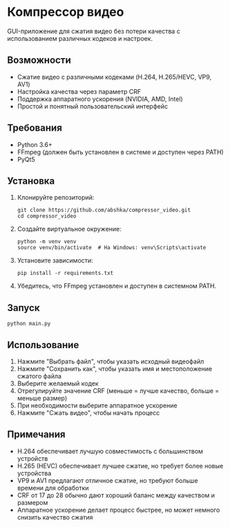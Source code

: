# Компрессор видео

GUI-приложение для сжатия видео без потери качества с использованием различных кодеков и настроек.

## Возможности

- Сжатие видео с различными кодеками (H.264, H.265/HEVC, VP9, AV1)
- Настройка качества через параметр CRF
- Поддержка аппаратного ускорения (NVIDIA, AMD, Intel)
- Простой и понятный пользовательский интерфейс

## Требования

- Python 3.6+
- FFmpeg (должен быть установлен в системе и доступен через PATH)
- PyQt5

## Установка

1. Клонируйте репозиторий:
   ```
   git clone https://github.com/abshka/compressor_video.git
   cd compressor_video
   ```

2. Создайте виртуальное окружение:
   ```
   python -m venv venv
   source venv/bin/activate  # На Windows: venv\Scripts\activate
   ```

3. Установите зависимости:
   ```
   pip install -r requirements.txt
   ```

4. Убедитесь, что FFmpeg установлен и доступен в системном PATH.

## Запуск

```
python main.py
```

## Использование

1. Нажмите "Выбрать файл", чтобы указать исходный видеофайл
2. Нажмите "Сохранить как", чтобы указать имя и местоположение сжатого файла
3. Выберите желаемый кодек
4. Отрегулируйте значение CRF (меньше = лучше качество, больше = меньше размер)
5. При необходимости выберите аппаратное ускорение
6. Нажмите "Сжать видео", чтобы начать процесс

## Примечания

- H.264 обеспечивает лучшую совместимость с большинством устройств
- H.265 (HEVC) обеспечивает лучшее сжатие, но требует более новые устройства
- VP9 и AV1 предлагают отличное сжатие, но требуют больше времени для обработки
- CRF от 17 до 28 обычно дают хороший баланс между качеством и размером
- Аппаратное ускорение делает процесс быстрее, но может немного снизить качество сжатия
